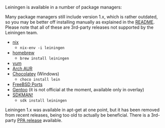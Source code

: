Leiningen is available in a number of package managers:

Many package managers still include version 1.x, which is rather
outdated, so you may be better off installing manually as explained in
the [README](https://github.com/technomancy/leiningen/blob/stable/README.md).
Please note that all of these are 3rd-party releases not supported by the
Leiningen team.

* [nix](https://github.com/NixOS/nixpkgs/blob/master/pkgs/development/tools/build-managers/leiningen/default.nix)
  * `nix-env -i leiningen`
* [homebrew](https://github.com/Homebrew/homebrew-core/blob/master/Formula/leiningen.rb)
  * `brew install leiningen`
* [yum](https://apps.fedoraproject.org/packages/leiningen/overview/)
* [Arch AUR](https://aur.archlinux.org/packages/leiningen2-git)
* [Chocolatey](http://chocolatey.org/packages/lein) (Windows)
  * `choco install lein`
* [FreeBSD Ports](http://www.freshports.org/devel/leiningen/)
* [Gentoo](http://gpo.zugaina.org/dev-lang/leiningen-bin) (it is not official at the moment, available only in overlay)
* [SDKMAN!](http://sdkman.io/)
  * `sdk install leiningen`

Leiningen 1.x was available in apt-get at one point, but it has been
removed from recent releases, being too old to actually be
beneficial. There is a 3rd-party [PPA release](https://launchpad.net/~mikegedelman/+archive/ubuntu/leiningen-git-stable) available.
